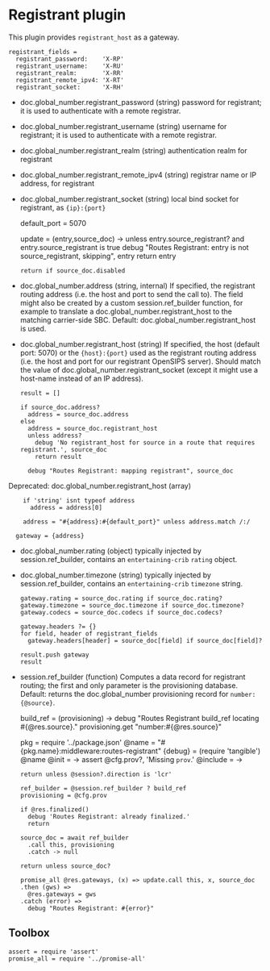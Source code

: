 Registrant plugin
=================

This plugin provides `registrant_host` as a gateway.

    registrant_fields =
      registrant_password:    'X-RP'
      registrant_username:    'X-RU'
      registrant_realm:       'X-RR'
      registrant_remote_ipv4: 'X-RT'
      registrant_socket:      'X-RH'

* doc.global_number.registrant_password (string) password for registrant; it is used to authenticate with a remote registrar.
* doc.global_number.registrant_username (string) username for registrant; it is used to authenticate with a remote registrar.
* doc.global_number.registrant_realm (string) authentication realm for registrant
* doc.global_number.registrant_remote_ipv4 (string) registrar name or IP address, for registrant
* doc.global_number.registrant_socket (string) local bind socket for registrant, as `{ip}:{port}`

    default_port = 5070

    update = (entry,source_doc) ->
      unless entry.source_registrant? and entry.source_registrant is true
        debug "Routes Registrant: entry is not source_registrant, skipping", entry
        return entry

      return if source_doc.disabled

* doc.global_number.address (string, internal) If specified, the registrant routing address (i.e. the host and port to send the call to). The field might also be created by a custom session.ref_builder function, for example to translate a doc.global_number.registrant_host to the matching carrier-side SBC. Default: doc.global_number.registrant_host is used.
* doc.global_number.registrant_host (string) If specified, the host (default port: 5070) or the `{host}:{port}` used as the registrant routing address (i.e. the host and port for our registrant OpenSIPS server). Should match the value of doc.global_number.registrant_socket (except it might use a host-name instead of an IP address).

      result = []

      if source_doc.address?
        address = source_doc.address
      else
        address = source_doc.registrant_host
        unless address?
          debug 'No registrant_host for source in a route that requires registrant.', source_doc
          return result

        debug "Routes Registrant: mapping registrant", source_doc

Deprecated: doc.global_number.registrant_host (array)

        if 'string' isnt typeof address
          address = address[0]

        address = "#{address}:#{default_port}" unless address.match /:/

      gateway = {address}

* doc.global_number.rating (object) typically injected by session.ref_builder, contains an `entertaining-crib` `rating` object.
* doc.global_number.timezone (string) typically injected by session.ref_builder, contains an `entertaining-crib` `timezone` string.

      gateway.rating = source_doc.rating if source_doc.rating?
      gateway.timezone = source_doc.timezone if source_doc.timezone?
      gateway.codecs = source_doc.codecs if source_doc.codecs?

      gateway.headers ?= {}
      for field, header of registrant_fields
        gateway.headers[header] = source_doc[field] if source_doc[field]?

      result.push gateway
      result

* session.ref_builder (function) Computes a data record for registrant routing; the first and only parameter is the provisioning database. Default: returns the doc.global_number provisioning record for `number:{@source}`.

    build_ref = (provisioning) ->
      debug "Routes Registrant build_ref locating #{@res.source}."
      provisioning.get "number:#{@res.source}"

    pkg = require '../package.json'
    @name = "#{pkg.name}:middleware:routes-registrant"
    {debug} = (require 'tangible') @name
    @init = ->
      assert @cfg.prov?, 'Missing `prov`.'
    @include = ->

      return unless @session?.direction is 'lcr'

      ref_builder = @session.ref_builder ? build_ref
      provisioning = @cfg.prov

      if @res.finalized()
        debug 'Routes Registrant: already finalized.'
        return

      source_doc = await ref_builder
        .call this, provisioning
        .catch -> null

      return unless source_doc?

      promise_all @res.gateways, (x) => update.call this, x, source_doc
      .then (gws) =>
        @res.gateways = gws
      .catch (error) =>
        debug "Routes Registrant: #{error}"

Toolbox
-------

    assert = require 'assert'
    promise_all = require '../promise-all'

